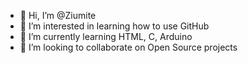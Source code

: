 - 👋 Hi, I’m @Ziumite
- 👀 I’m interested in learning how to use GitHub
- 🌱 I’m currently learning HTML, C, Arduino
- 💞️ I’m looking to collaborate on Open Source projects

<!---
Ziumite/Ziumite is a ✨ special ✨ repository because its `README.md` (this file) appears on your GitHub profile.
You can click the Preview link to take a look at your changes.
--->
